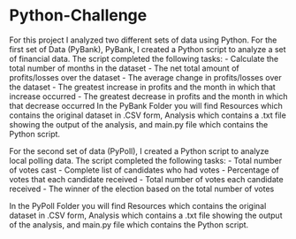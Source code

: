 # Python-Challenge
For this project I analyzed two different sets of data using Python. For the first set of Data (PyBank), PyBank, I created a Python script to analyze a set of financial data. The script completed the following tasks:
    - Calculate the total number of months in the dataset
    - The net total amount of profits/losses over the dataset
    - The average change in profits/losses over the dataset
    - The greatest increase in profits and the month in which that increase occurred
    - The greatest decrease in profits and the month in which that decrease occurred
In the PyBank Folder you will find Resources which contains the original dataset in .CSV form, Analysis which contains a .txt file showing the output of the analysis, and main.py file which contains the Python script. 

For the second set of data (PyPoll), I created a Python script to analyze local polling data. The script completed the following tasks:
    - Total number of votes cast
    - Complete list of candidates who had votes
    - Percentage of votes that each candidate received
    - Total number of votes each candidate received
    - The winner of the election based on the total number of votes

In the PyPoll Folder you will find Resources which contains the original dataset in .CSV form, Analysis which contains a .txt file showing the output of the analysis, and main.py file which contains the Python script. 




